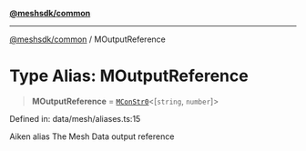 [**@meshsdk/common**](../README.md)

***

[@meshsdk/common](../globals.md) / MOutputReference

# Type Alias: MOutputReference

> **MOutputReference** = [`MConStr0`](MConStr0.md)\<\[`string`, `number`\]\>

Defined in: data/mesh/aliases.ts:15

Aiken alias
The Mesh Data output reference
